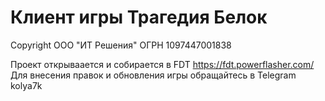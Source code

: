 # Клиент игры Трагедия Белок
Copyright ООО "ИТ Решения" ОГРН 1097447001838

Проект открываается и собирается в FDT https://fdt.powerflasher.com/
Для внесения правок и обновления игры обращайтесь в Telegram kolya7k
